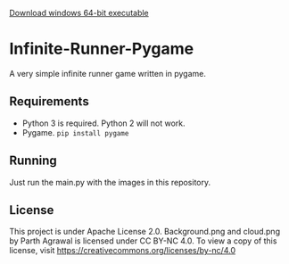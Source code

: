 [Download windows 64-bit executable](https://github.com/parthbyt/Simple-Infinite-Runner-Pygame/releases/download/v0.1/Simple.Infinite.Runner.Pygame.zip)

# Infinite-Runner-Pygame
A very simple infinite runner game written in pygame.

## Requirements
- Python 3 is required. Python 2 will not work.
- Pygame. ``` pip install pygame ```

## Running
 Just run the main.py with the images in this repository.
 
## License 
This project is under Apache License 2.0.
Background.png and cloud.png by Parth Agrawal is licensed under CC BY-NC 4.0. To view a copy of this license, visit https://creativecommons.org/licenses/by-nc/4.0
